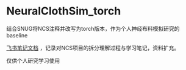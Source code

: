 # NeuralClothSim_torch
 结合SNUG将NCS注释并改写为torch版本，作为个人神经布料模拟研究的baseline
 
 [飞书笔记文档] ，记录对NCS项目的拆分理解过程与学习笔记，资料扩充。

 仅供个人研究学习使用
    
 [飞书笔记文档]: https://ony4m2qkl8.feishu.cn/wiki/OQzQwvC2QiBsK6kjA4JcnHuJnFd?from=from_copylink   


